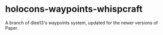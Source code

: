 # holocons-waypoints-whispcraft
A branch of dlee13's waypoints system, updated for the newer versions of Paper.
